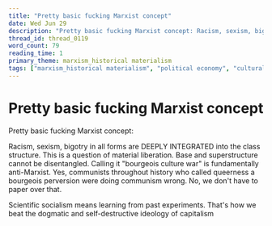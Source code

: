 ```yaml
---
title: "Pretty basic fucking Marxist concept"
date: Wed Jun 29
description: "Pretty basic fucking Marxist concept: Racism, sexism, bigotry in all forms are DEEPLY INTEGRATED into the class structure."
thread_id: thread_0119
word_count: 79
reading_time: 1
primary_theme: marxism_historical materialism
tags: ["marxism_historical materialism", "political economy", "cultural criticism"]
---
```


# Pretty basic fucking Marxist concept

Pretty basic fucking Marxist concept:

Racism, sexism, bigotry in all forms are DEEPLY INTEGRATED into the class structure. This is a question of material liberation. Base and superstructure cannot be disentangled. Calling it "bourgeois culture war" is fundamentally anti-Marxist. Yes, communists throughout history who called queerness a bourgeois perversion were doing communism wrong. No, we don't have to paper over that.

Scientific socialism means learning from past experiments. That's how we beat the dogmatic and self-destructive ideology of capitalism